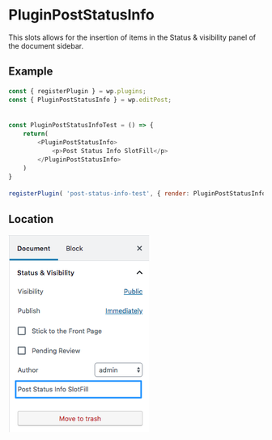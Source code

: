 # PluginPostStatusInfo

This slots allows for the insertion of items in the Status & visibility panel of the document sidebar.

## Example

```js
const { registerPlugin } = wp.plugins;
const { PluginPostStatusInfo } = wp.editPost;


const PluginPostStatusInfoTest = () => {
	return(
		<PluginPostStatusInfo>
			<p>Post Status Info SlotFill</p>
		</PluginPostStatusInfo>
	)
}

registerPlugin( 'post-status-info-test', { render: PluginPostStatusInfoTest } );
```

## Location

![Location in the Status & visibility panel](https://raw.githubusercontent.com/WordPress/gutenberg/master/docs/designers-developers/assets/plugin-post-status-info-location.png?raw=true)

